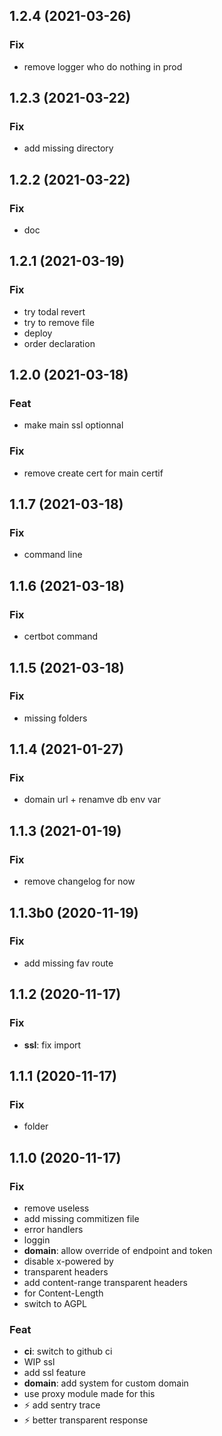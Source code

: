 ## 1.2.4 (2021-03-26)

### Fix

- remove logger who do nothing in prod

## 1.2.3 (2021-03-22)

### Fix

- add missing directory

## 1.2.2 (2021-03-22)

### Fix

- doc

## 1.2.1 (2021-03-19)

### Fix

- try todal revert
- try to remove file
- deploy
- order declaration

## 1.2.0 (2021-03-18)

### Feat

- make main ssl optionnal

### Fix

- remove create cert for main certif

## 1.1.7 (2021-03-18)

### Fix

- command line

## 1.1.6 (2021-03-18)

### Fix

- certbot command

## 1.1.5 (2021-03-18)

### Fix

- missing folders

## 1.1.4 (2021-01-27)

### Fix

- domain url + renamve db env var

## 1.1.3 (2021-01-19)

### Fix

- remove changelog for now

## 1.1.3b0 (2020-11-19)

### Fix

- add missing fav route

## 1.1.2 (2020-11-17)

### Fix

- **ssl**: fix import

## 1.1.1 (2020-11-17)

### Fix

- folder

## 1.1.0 (2020-11-17)

### Fix

- remove useless
- add missing commitizen file
- error handlers
- loggin
- **domain**: allow override of endpoint and token
- disable x-powered by
- transparent headers
- add content-range transparent headers
- for Content-Length
- switch to AGPL

### Feat

- **ci**: switch to github ci
- WIP ssl
- add ssl feature
- **domain**: add system for custom domain
- use proxy module made for this
- :zap: add sentry trace
- :zap: better transparent response
